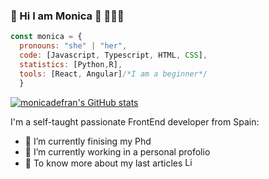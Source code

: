 ###  🌈 Hi I am Monica 👋 👩🏽‍💻
```javascript
const monica = {
  pronouns: "she" | "her",
  code: [Javascript, Typescript, HTML, CSS],
  statistics: [Python,R],
  tools: [React, Angular]/*I am a beginner*/ 
  }
```
[![monicadefran's GitHub stats](https://github-readme-stats.vercel.app/api?username=monicadefran&show_icons=true&theme=radical)](https://github.com/monicadefran/github-readme-stats)

I'm a self-taught passionate FrontEnd developer from Spain:
- 🔭 I’m currently finising my Phd
- 🌱 I’m currently working in a personal profolio
- 📄 To know more about my last articles <a href="https://www.linkedin.com/in/monica-sanchez-de-francisco/"><img src="https://edent.github.io/SuperTinyIcons/images/svg/linkedin.svg" width="15" title="LinkedIn"/></a>

<!--
**monicadefran/monicadefran** is a ✨ _special_ ✨ repository because its `README.md` (this file) appears on your GitHub profile.

Here are some ideas to get you started:

- 🔭 I’m currently working on ...
- 🌱 I’m currently learning ...
- 👯 I’m looking to collaborate on ...
- 🤔 I’m looking for help with ...
- 💬 Ask me about ...
- 📫 How to reach me: ...
- 😄 Pronouns: ...
- ⚡ Fun fact: ...
-->
